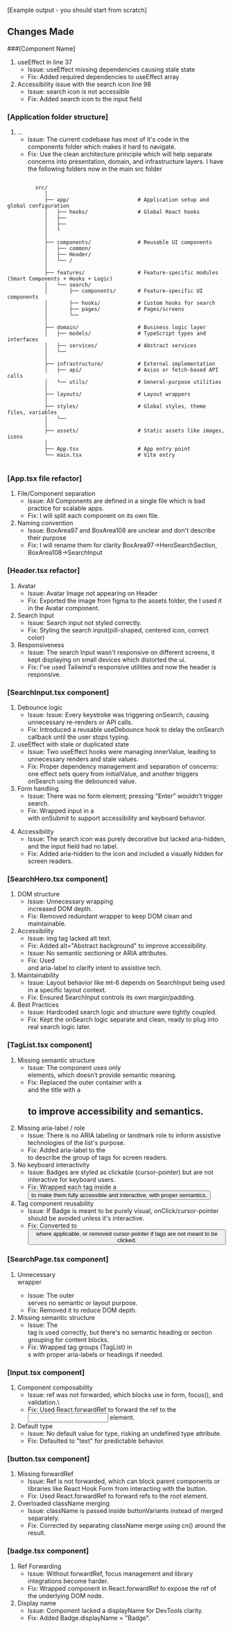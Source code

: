 [Example output - you should start from scratch]

## Changes Made

###[Component Name]

1. useEffect in line 37
   - Issue: useEffect missing dependencies causing stale state
   - Fix: Added required dependencies to useEffect array
2. Accessibility issue with the search icon line 98
   - Issue: search icon is not accessible
   - Fix: Added search icon to the input field

### [Application folder structure]

1. ...
   - Issue: The current codebase has most of it's code in the components folder which makes it hard to navigate.
   - Fix: Use the clean architecture principle which will help separate concerns into presentation, domain, and infrastructure layers. I have the following folders now
      in the main src folder
<code>
         src/
            │
            ├── app/                      # Application setup and global configuration
            │   ├── hooks/                # Global React hooks
            │   ├──
            │   ├──
            │   └
            │
            ├── components/               # Reusable UI components
            │   ├── common/
            │   ├── Header/
            │   └── /
            │
            ├── features/                 # Feature-specific modules (Smart Components + Hooks + Logic)
            │   └── search/
            │       ├── components/       # Feature-specific UI components
            │       ├── hooks/            # Custom hooks for search
            │       ├── pages/            # Pages/screens
            │       └──
            │
            ├── domain/                   # Business logic layer
            │   ├── models/               # TypeScript types and interfaces
            │   ├── services/             # Abstract services
            │   └──
            │
            ├── infrastructure/           # External implementation
            │   ├── api/                  # Axios or fetch-based API calls
            │   └── utils/                # General-purpose utilities
            │
            ├── layouts/                  # Layout wrappers
            │
            ├── styles/                   # Global styles, theme files, variables
            │   └── 
            │
            ├── assets/                   # Static assets like images, icons
            │
            ├── App.tsx                   # App entry point
            └── main.tsx                  # Vite entry

</code>

### [App.tsx file refactor]
1. File/Component separation
   - Issue: All Components are defined in a single file which is bad practice for scalable apps.
   - Fix: I will split each component on its own file.
2. Naming convention
   - Issue: BoxArea97 and BoxArea108 are unclear and don't describe their purpose
   - Fix: I will rename them for clarity BoxArea97->HeroSearchSection, BoxArea108->SearchInput


### [Header.tsx refactor]
1. Avatar
   - Issue: Avatar Image not appearing on Header
   - Fix: Exported the image from figma to the assets folder, the I used it in the Avatar component.
2. Search Input
   - Issue: Search input not styled correctly.
   - Fix: Styling the search input(pill-shaped, centered icon, correct color)
3. Responsiveness
   - Issue: The search Input wasn't responsive on different screens, it kept displaying on small devices which distorted the ui.
   - Fix: I've used Tailwind's responsive utilities and now the header is responsive.


### [SearchInput.tsx component]
1. Debounce logic
   - Issue: Issue: Every keystroke was triggering onSearch, causing unnecessary re-renders or API calls.
   - Fix: Introduced a reusable useDebounce hook to delay the onSearch callback until the user stops typing.
2. useEffect with stale or duplicated state
   - Issue: Two useEffect hooks were managing innerValue, leading to unnecessary renders and stale values.
   - Fix: Proper dependency management and separation of concerns: one effect sets query from initialValue, and another triggers onSearch using the debounced value.
3. Form handling
   - Issue: There was no form element; pressing "Enter" wouldn't trigger search.
   - Fix: Wrapped input in a <form> with onSubmit to support accessibility and keyboard behavior.
4. Accessibility
   - Issue: The search icon was purely decorative but lacked aria-hidden, and the input field had no label.
   - Fix: Added aria-hidden to the icon and included a visually hidden <label> for screen readers.

### [SearchHero.tsx component]
1. DOM structure
   - Issue: Unnecessary wrapping <div> increased DOM depth.
   - Fix: Removed redundant wrapper to keep DOM clean and maintainable.
2. Accessibility
   - Issue: img tag lacked alt text.
   - Fix: Added alt="Abstract background" to improve accessibility.
   - Issue: No semantic sectioning or ARIA attributes.
   - Fix: Used <section> and aria-label to clarify intent to assistive tech.
3. Maintainability
   - Issue: Layout behavior like mt-6 depends on SearchInput being used in a specific layout context.
   - Fix: Ensured SearchInput controls its own margin/padding.
4. Best Practices
   - Issue: Hardcoded search logic and structure were tightly coupled.
   - Fix: Kept the onSearch logic separate and clean, ready to plug into real search logic later.

### [TagList.tsx component]
1. Missing semantic structure
   - Issue: The component uses only <div> elements, which doesn’t provide semantic meaning.
   - Fix: Replaced the outer container with a <section> and the title with a <h2> to improve accessibility and semantics.
2. Missing aria-label / role
   - Issue: There is no ARIA labeling or landmark role to inform assistive technologies of the list's purpose.
   - Fix: Added aria-label to the <section> to describe the group of tags for screen readers.
3. No keyboard interactivity
   - Issue: Badges are styled as clickable (cursor-pointer) but are not interactive for keyboard users.
   - Fix: Wrapped each tag inside a <button> to make them fully accessible and interactive, with proper semantics.
4. Tag component reusability
   - Issue: If Badge is meant to be purely visual, onClick/cursor-pointer should be avoided unless it's interactive.
   - Fix: Converted to <button> where applicable, or removed cursor-pointer if tags are not meant to be clicked.

### [SearchPage.tsx component]
1. Unnecessary <div> wrapper
   - Issue: The outer <div> serves no semantic or layout purpose.
   - Fix: Removed it to reduce DOM depth.
2. Missing semantic structure
   - Issue: The <main> tag is used correctly, but there's no semantic heading or section grouping for content blocks.
   - Fix: Wrapped tag groups (TagList) in <section>s with proper aria-labels or headings if needed.

### [Input.tsx component]
1. Component composability
   - Issue: ref was not forwarded, which blocks use in form, focus(), and validation.\
   - Fix: Used React.forwardRef to forward the ref to the <input> element.
2. Default type
   - Issue: No default value for type, risking an undefined type attribute.
   - Fix: Defaulted to "text" for predictable behavior.

### [button.tsx component]
1. Missing forwardRef
   - Issue: Ref is not forwarded, which can block parent components or libraries like React Hook Form from interacting with the button.
   - Fix: Used React.forwardRef to forward refs to the root element.
2. Overloaded className merging
   - Issue: className is passed inside buttonVariants instead of merged separately.
   - Fix: Corrected by separating className merge using cn() around the result.

### [badge.tsx component]
1. Ref Forwarding
   - Issue: Without forwardRef, focus management and library integrations become harder.
   - Fix: Wrapped component in React.forwardRef to expose the ref of the underlying DOM node.
2. Display name
   - Issue: Component lacked a displayName for DevTools clarity.
   - Fix: Added Badge.displayName = "Badge".